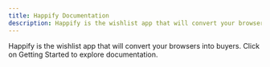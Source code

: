 ```yaml
---
title: Happify Documentation
description: Happify is the wishlist app that will convert your browsers into buyers.
---
```


Happify is the wishlist app that will convert your browsers into buyers. Click on Getting Started to explore documentation.
